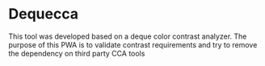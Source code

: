 # Dequecca
This tool was developed based on a deque color contrast analyzer. The purpose of this PWA is to validate contrast requirements and try to remove the dependency on third party CCA tools
